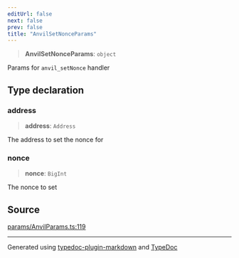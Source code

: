 ```yaml
---
editUrl: false
next: false
prev: false
title: "AnvilSetNonceParams"
---
```


> **AnvilSetNonceParams**: `object`

Params for `anvil_setNonce` handler

## Type declaration

### address

> **address**: `Address`

The address to set the nonce for

### nonce

> **nonce**: `BigInt`

The nonce to set

## Source

[params/AnvilParams.ts:119](https://github.com/evmts/tevm-monorepo/blob/main/packages/actions-types/src/params/AnvilParams.ts#L119)

***
Generated using [typedoc-plugin-markdown](https://www.npmjs.com/package/typedoc-plugin-markdown) and [TypeDoc](https://typedoc.org/)
